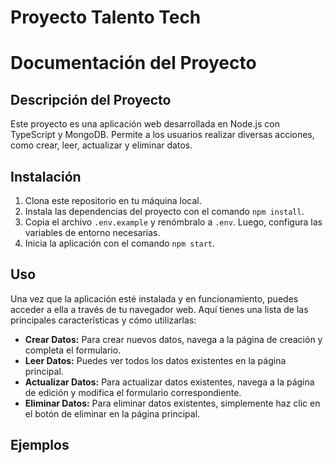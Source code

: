 # Proyecto Talento Tech

# Documentación del Proyecto

## Descripción del Proyecto

Este proyecto es una aplicación web desarrollada en Node.js con TypeScript y MongoDB. Permite a los usuarios realizar diversas acciones, como crear, leer, actualizar y eliminar datos.

## Instalación

1. Clona este repositorio en tu máquina local.
2. Instala las dependencias del proyecto con el comando `npm install`.
3. Copia el archivo `.env.example` y renómbralo a `.env`. Luego, configura las variables de entorno necesarias.
4. Inicia la aplicación con el comando `npm start`.

## Uso

Una vez que la aplicación esté instalada y en funcionamiento, puedes acceder a ella a través de tu navegador web. Aquí tienes una lista de las principales características y cómo utilizarlas:

- **Crear Datos:** Para crear nuevos datos, navega a la página de creación y completa el formulario.
- **Leer Datos:** Puedes ver todos los datos existentes en la página principal.
- **Actualizar Datos:** Para actualizar datos existentes, navega a la página de edición y modifica el formulario correspondiente.
- **Eliminar Datos:** Para eliminar datos existentes, simplemente haz clic en el botón de eliminar en la página principal.

## Ejemplos
